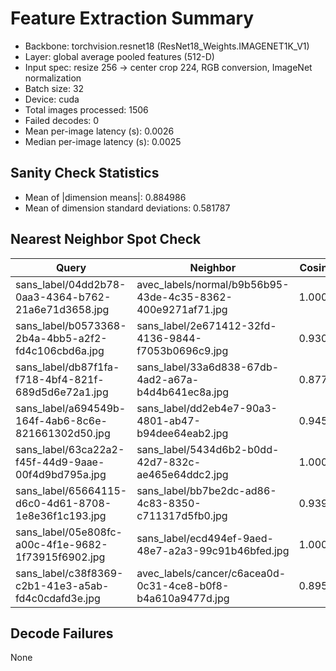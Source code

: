 # Feature Extraction Summary

- Backbone: torchvision.resnet18 (ResNet18_Weights.IMAGENET1K_V1)
- Layer: global average pooled features (512-D)
- Input spec: resize 256 → center crop 224, RGB conversion, ImageNet normalization
- Batch size: 32
- Device: cuda
- Total images processed: 1506
- Failed decodes: 0
- Mean per-image latency (s): 0.0026
- Median per-image latency (s): 0.0025

## Sanity Check Statistics

- Mean of |dimension means|: 0.884986
- Mean of dimension standard deviations: 0.581787

## Nearest Neighbor Spot Check

| Query | Neighbor | Cosine |
| --- | --- | --- |
| sans_label/04dd2b78-0aa3-4364-b762-21a6e71d3658.jpg | avec_labels/normal/b9b56b95-43de-4c35-8362-400e9271af71.jpg | 1.0000 |
| sans_label/b0573368-2b4a-4bb5-a2f2-fd4c106cbd6a.jpg | sans_label/2e671412-32fd-4136-9844-f7053b0696c9.jpg | 0.9308 |
| sans_label/db87f1fa-f718-4bf4-821f-689d5d6e72a1.jpg | sans_label/33a6d838-67db-4ad2-a67a-b4d4b641ec8a.jpg | 0.8776 |
| sans_label/a694549b-164f-4ab6-8c6e-821661302d50.jpg | sans_label/dd2eb4e7-90a3-4801-ab47-b94dee64eab2.jpg | 0.9454 |
| sans_label/63ca22a2-f45f-44d9-9aae-00f4d9bd795a.jpg | sans_label/5434d6b2-b0dd-42d7-832c-ae465e64ddc2.jpg | 1.0000 |
| sans_label/65664115-d6c0-4d61-8708-1e8e36f1c193.jpg | sans_label/bb7be2dc-ad86-4c83-8350-c711317d5fb0.jpg | 0.9396 |
| sans_label/05e808fc-a00c-4f1e-9682-1f73915f6902.jpg | sans_label/ecd494ef-9aed-48e7-a2a3-99c91b46bfed.jpg | 1.0000 |
| sans_label/c38f8369-c2b1-41e3-a5ab-fd4c0cdafd3e.jpg | avec_labels/cancer/c6acea0d-0c31-4ce8-b0f8-b4a610a9477d.jpg | 0.8950 |

## Decode Failures

None
